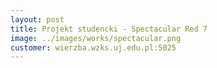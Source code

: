```yaml
---
layout: post
title: Projekt studencki - Spectacular Red 7
image: ../images/works/spectacular.png
customer: wierzba.wzks.uj.edu.pl:5025
---
```

